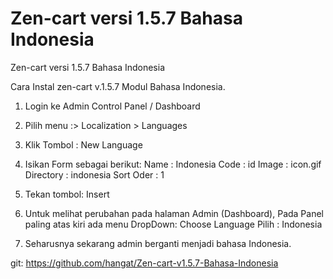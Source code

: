 # Zen-cart versi 1.5.7 Bahasa Indonesia
 Zen-cart versi 1.5.7 Bahasa Indonesia 

Cara Instal zen-cart v.1.5.7 Modul Bahasa Indonesia.
1. Login ke Admin Control Panel / Dashboard
2. Pilih menu :> Localization > Languages
3. Klik Tombol : New Language
4. Isikan Form sebagai berikut:
	Name 		: Indonesia
	Code		: id
	Image		: icon.gif
	Directory	: indonesia
	Sort Oder	: 1
5. Tekan tombol: Insert
6. Untuk melihat perubahan pada halaman Admin (Dashboard),
   Pada Panel paling atas kiri ada menu DropDown: Choose Language
   Pilih : Indonesia
   
7. Seharusnya sekarang admin berganti menjadi bahasa Indonesia.

git: https://github.com/hangat/Zen-cart-v1.5.7-Bahasa-Indonesia
